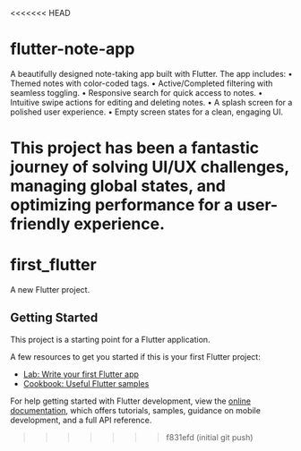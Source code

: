 <<<<<<< HEAD
# flutter-note-app
A beautifully designed note-taking app built with Flutter. The app includes:
	•	Themed notes with color-coded tags.
	•	Active/Completed filtering with seamless toggling.
	•	Responsive search for quick access to notes.
	•	Intuitive swipe actions for editing and deleting notes.
	•	A splash screen for a polished user experience.
	•	Empty screen states for a clean, engaging UI.

This project has been a fantastic journey of solving UI/UX challenges, managing global states, and optimizing performance for a user-friendly experience.
=======
# first_flutter

A new Flutter project.

## Getting Started

This project is a starting point for a Flutter application.

A few resources to get you started if this is your first Flutter project:

- [Lab: Write your first Flutter app](https://docs.flutter.dev/get-started/codelab)
- [Cookbook: Useful Flutter samples](https://docs.flutter.dev/cookbook)

For help getting started with Flutter development, view the
[online documentation](https://docs.flutter.dev/), which offers tutorials,
samples, guidance on mobile development, and a full API reference.
>>>>>>> f831efd (initial git push)
